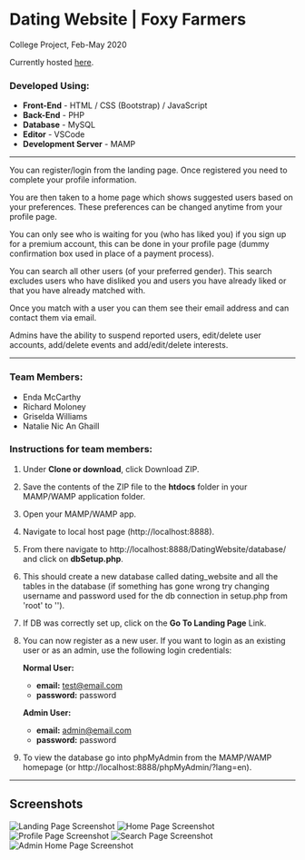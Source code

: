 # Dating Website | Foxy Farmers
College Project, Feb-May 2020

Currently hosted [here](http://hive.csis.ul.ie/cs4116/group17/pages/login/landing-page.php).

### Developed Using: 
- **Front-End** - HTML / CSS (Bootstrap) / JavaScript
- **Back-End** - PHP
- **Database** - MySQL
- **Editor** - VSCode
- **Development Server** - MAMP

---

You can register/login from the landing page. Once registered you need to complete your profile information. 

You are then taken to a home page which shows suggested users based on your preferences. These preferences can be changed anytime from your profile page. 

You can only see who is waiting for you (who has liked you) if you sign up for a premium account, this can be done in your profile page (dummy confirmation box used in place of a payment process).

You can search all other users (of your preferred gender). This search excludes users who have disliked you and users you have already liked or that you have already matched with.

Once you match with a user you can them see their email address and can contact them via email.

Admins have the ability to suspend reported users, edit/delete user accounts, add/delete events and add/edit/delete interests.

--- 

### Team Members:
- Enda McCarthy
- Richard Moloney
- Griselda Williams
- Natalie Nic An Ghaill

### Instructions for team members:

1. Under **Clone or download**, click Download ZIP.
2. Save the contents of the ZIP file to the **htdocs** folder in your MAMP/WAMP application folder.
3. Open your MAMP/WAMP app.
4. Navigate to local host page (http://localhost:8888).
5. From there navigate to http://localhost:8888/DatingWebsite/database/ and click on **dbSetup.php**.
6. This should create a new database called dating_website and all the tables in the database (if something has gone wrong try changing username and password used for the db connection in setup.php from 'root' to '').
7. If DB was correctly set up, click on the **Go To Landing Page** Link.
8. You can now register as a new user. If you want to login as an existing user or as an admin, use the following login credentials:

    **Normal User:**
    - **email:** test@email.com
    - **password:** password

    **Admin User:**
    - **email:** admin@email.com
    - **password:** password

9. To view the database go into phpMyAdmin from the MAMP/WAMP homepage (or http://localhost:8888/phpMyAdmin/?lang=en).

--- 

## Screenshots
![Landing Page Screenshot](screenshots/LandingPage.png)
![Home Page Screenshot](screenshots/HomePage.png)
![Profile Page Screenshot](screenshots/ProfilePage.png)
![Search Page Screenshot](screenshots/SearchPage.png)
![Admin Home Page Screenshot](screenshots/AdminHomePage.png)
